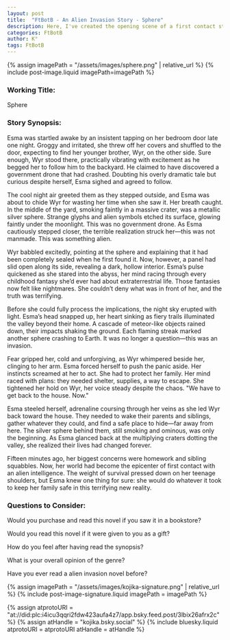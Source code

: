 ```yaml
---
layout: post
title:  "FtBotB - An Alien Invasion Story - Sphere"
description: Here, I've created the opening scene of a first contact story that transforms an ordinary night into humanity's first alien encounter through the eyes of teenager Esma and her younger brother Wyr. When they discover a mysterious silver sphere in their backyard - just the first of many raining from the sky - Esma must quickly shift from curious observer to family protector. By focusing on these crucial first fifteen minutes of an alien invasion through a teen's perspective, I explore how quickly ordinary life can transform into extraordinary circumstances, and how responsibility can fall on unexpected shoulders in times of crisis.
categories: FtBotB
author: K°
tags: FtBotB
---
```


<div>
{% assign imagePath = "/assets/images/sphere.png" | relative_url %}
{% include post-image.liquid imagePath=imagePath %}
</div>

### Working Title:
Sphere

### Story Synopsis:
Esma was startled awake by an insistent tapping on her bedroom door late one night. Groggy and irritated, she threw off her covers and shuffled to the door, expecting to find her younger brother, Wyr, on the other side. Sure enough, Wyr stood there, practically vibrating with excitement as he begged her to follow him to the backyard. He claimed to have discovered a government drone that had crashed. Doubting his overly dramatic tale but curious despite herself, Esma sighed and agreed to follow.  

The cool night air greeted them as they stepped outside, and Esma was about to chide Wyr for wasting her time when she saw it. Her breath caught. In the middle of the yard, smoking faintly in a massive crater, was a metallic silver sphere. Strange glyphs and alien symbols etched its surface, glowing faintly under the moonlight. This was no government drone. As Esma cautiously stepped closer, the terrible realization struck her—this was not manmade. This was something alien.  

Wyr babbled excitedly, pointing at the sphere and explaining that it had been completely sealed when he first found it. Now, however, a panel had slid open along its side, revealing a dark, hollow interior. Esma’s pulse quickened as she stared into the abyss, her mind racing through every childhood fantasy she’d ever had about extraterrestrial life. Those fantasies now felt like nightmares. She couldn’t deny what was in front of her, and the truth was terrifying.  

Before she could fully process the implications, the night sky erupted with light. Esma’s head snapped up, her heart sinking as fiery trails illuminated the valley beyond their home. A cascade of meteor-like objects rained down, their impacts shaking the ground. Each flaming streak marked another sphere crashing to Earth. It was no longer a question—this was an invasion.  

Fear gripped her, cold and unforgiving, as Wyr whimpered beside her, clinging to her arm. Esma forced herself to push the panic aside. Her instincts screamed at her to act. She had to protect her family. Her mind raced with plans: they needed shelter, supplies, a way to escape. She tightened her hold on Wyr, her voice steady despite the chaos. "We have to get back to the house. Now."  

Esma steeled herself, adrenaline coursing through her veins as she led Wyr back toward the house. They needed to wake their parents and siblings, gather whatever they could, and find a safe place to hide—far away from here. The silver sphere behind them, still smoking and ominous, was only the beginning. As Esma glanced back at the multiplying craters dotting the valley, she realized their lives had changed forever.  

Fifteen minutes ago, her biggest concerns were homework and sibling squabbles. Now, her world had become the epicenter of first contact with an alien intelligence. The weight of survival pressed down on her teenage shoulders, but Esma knew one thing for sure: she would do whatever it took to keep her family safe in this terrifying new reality.  

### Questions to Consider:
Would you purchase and read this novel if you saw it in a bookstore?

Would you read this novel if it were given to you as a gift?

How do you feel after having read the synopsis?

What is your overall opinion of the genre?

Have you ever read a alien invasion novel before?

<!-- signature -->
{% assign imagePath = "/assets/images/kojika-signature.png" | relative_url %}
{% include post-image-signature.liquid imagePath = imagePath %}

<!-- comments -->
{% assign atprotoURI = "at://did:plc:i4icu3qqri2fdw423aufa4z7/app.bsky.feed.post/3lbix26afrx2c" %}
{% assign atHandle = "kojika.bsky.social" %}
{% include bluesky.liquid atprotoURI = atprotoURI atHandle = atHandle %}